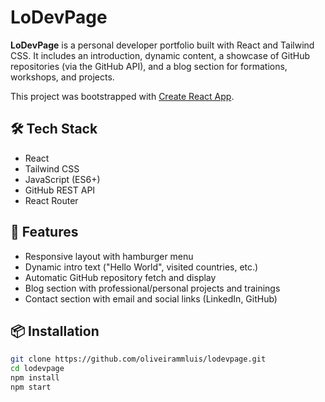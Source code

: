 # LoDevPage

**LoDevPage** is a personal developer portfolio built with React and Tailwind CSS. It includes an introduction, dynamic content, a showcase of GitHub repositories (via the GitHub API), and a blog section for formations, workshops, and projects.

This project was bootstrapped with [Create React App](https://github.com/facebook/create-react-app).

## 🛠️ Tech Stack

- React
- Tailwind CSS
- JavaScript (ES6+)
- GitHub REST API
- React Router

## 🚀 Features

- Responsive layout with hamburger menu
- Dynamic intro text ("Hello World", visited countries, etc.)
- Automatic GitHub repository fetch and display
- Blog section with professional/personal projects and trainings
- Contact section with email and social links (LinkedIn, GitHub)

## 📦 Installation

```bash
git clone https://github.com/oliveirammluis/lodevpage.git
cd lodevpage
npm install
npm start
